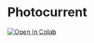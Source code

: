 # Photocurrent
[![Open In Colab](https://colab.research.google.com/assets/colab-badge.svg)](https://colab.research.google.com/github/alwin1031/Photocurrent/blob/main/sspc.ipynb)
